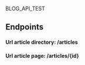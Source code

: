 BLOG_API_TEST 
## Endpoints
#### Url article directory: /articles
#### Url article page: /articles/{id}

